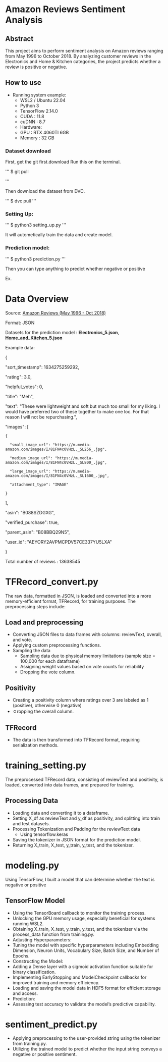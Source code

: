 ﻿# Amazon Reviews Sentiment Analysis

## Abstract
This project aims to perform sentiment analysis on Amazon reviews ranging from May 1996 to October 2018. By analyzing customer reviews in the Electronics and Home & Kitchen categories, the project predicts whether a review is positive or negative.

## How to use
* Running system example:
  * WSL2 / Ubuntu 22.04
  * Python 3
  * TensorFlow 2.14.0
  * CUDA : 11.8
  * cuDNN : 8.7
  * Hardware:
   * GPU : RTX 4060TI 6GB
   * Memory : 32 GB

### Dataset download
First, get the git first.download Run this on the terminal.

'''
$ git pull

'''

Then download the dataset from DVC.

'''
$ dvc pull
'''

### Setting Up:
'''
$ python3 setting_up.py
'''

It will autometically train the data and create model.

### Prediction model:

'''
$ python3 prediction.py
'''

Then you can type anything to predict whether negative or positive

Ex.


# Data Overview
Source: [Amazon Reviews (May 1996 - Oct 2018)](https://cseweb.ucsd.edu/~jmcauley/datasets/amazon_v2/)

Format: JSON

Datasets for the prediction model : **Electronics_5.json**, **Home_and_Kitchen_5.json**

Example data: 

{

  "sort_timestamp": 1634275259292,

  "rating": 3.0,

  "helpful_votes": 0,
 
  "title": "Meh",
 
  "text": "These were lightweight and soft but much too small for my liking. I would have preferred two of these together to make one loc. For that reason I will not be repurchasing.",

  "images": [

    {

      "small_image_url": "https://m.media-amazon.com/images/I/81FN4c0VHzL._SL256_.jpg",
 
      "medium_image_url": "https://m.media-amazon.com/images/I/81FN4c0VHzL._SL800_.jpg",

      "large_image_url": "https://m.media-amazon.com/images/I/81FN4c0VHzL._SL1600_.jpg",

      "attachment_type": "IMAGE"

    }

  ],

  "asin": "B088SZDGXG",

  "verified_purchase": true,

  "parent_asin": "B08BBQ29N5",

  "user_id": "AEYORY2AVPMCPDV57CE337YU5LXA"

}

Total number of reviews : 13638545

# TFRecord_convert.py
The raw data, formatted in JSON, is loaded and converted into a more memory-efficient format, TFRecord, for training purposes. The preprocessing steps include:

## Load and preprocessing
* Converting JSON files to data frames with columns: reviewText, overall, and vote.
* Applying custom preprocessing functions.
* Sampling the data
  * Sampling data due to physical memory limitations (sample size = 100,000 for each dataframe)
  * Assigning weight values based on vote counts for reliability
  * Dropping the vote column.

## Positivity
* Creating a positivity column where ratings over 3 are labeled as 1 (positive), otherwise 0 (negative)
* ㅇropping the overall column.

## TFRecord
* The data is then transformed into TFRecord format, requiring serialization methods.

# training_setting.py
The preprocessed TFRecord data, consisting of reviewText and positivity, is loaded, converted into data frames, and prepared for training.

## Processing Data
* Loading data and converting it to a dataframe.
* Setting X_df as reviewText and y_df as positivity, and splitting into train and test datasets.
* Processing Tokenization and Padding for the reviewText data
  * Using tensorflow.keras
* Saving the tokenizer in JSON format for the prediction model.
* Returning X_train, X_test, y_train, y_test, and the tokenizer.


# modeling.py
Using TensorFlow, I built a model that can determine whether the text is negative or positive

## TensorFlow Model
* Using the TensorBoard callback to monitor the training process.
* Unlocking the GPU memory usage, especially beneficial for systems running WSL2.
* Obtaining X_train, X_test, y_train, y_test, and the tokenizer via the process_data function from training.py.
* Adjusting Hyperparameters:
 * Tuning the model with specific hyperparameters including Embedding Dimension, Neuron Units, Vocabulary Size, Batch Size, and Number of Epochs.
* Constructing the Model:
 * Adding a Dense layer with a sigmoid activation function suitable for binary classification.
* Implementing EarlyStopping and ModelCheckpoint callbacks for improved training and memory efficiency.
* Loading and saving the model data in HDF5 format for efficient storage and access.
* Prediction:
 * Assessing test accuracy to validate the model’s predictive capability.

# sentiment_predict.py
* Applying preprocessing to the user-provided string using the tokenizer from training.py.
* Utilizing the trained model to predict whether the input string conveys a negative or positive sentiment.
